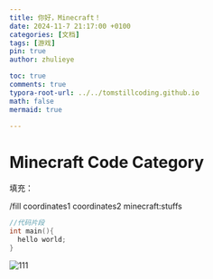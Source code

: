 ```yaml
---
title: 你好，Minecraft！
date: 2024-11-7 21:17:00 +0100
categories: [文档]
tags: [游戏]
pin: true
author: zhulieye

toc: true
comments: true
typora-root-url: ../../tomstillcoding.github.io
math: false
mermaid: true

---
```


#  Minecraft Code Category

填充：

/fill coordinates1 coordinates2 minecraft:stuffs

```c++
//代码片段
int main(){
  hello world;
}
```

![111](/../zhulieye.github.io/assets/blog_res/2024-11-7-Minecraft.assets/111.jpg)